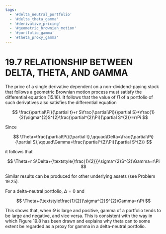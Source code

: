 ```yaml
---
tags:
  - '#delta_neutral_portfolio'
  - '#delta_theta_gamma'
  - '#derivative_pricing'
  - '#geometric_brownian_motion'
  - '#portfolio_gamma'
  - '#theta_proxy_gamma'
---
```

# 19.7 RELATIONSHIP BETWEEN DELTA, THETA, AND GAMMA  

The price of a single derivative dependent on a non-dividend-paying stock that follows a geometric Brownian motion process must satisfy the differential equation (15.16). It follows that the value of $\Pi$ of a portfolio of such derivatives also satisfies the differential equation  

$$
\frac{\partial\Pi}{\partial t}+r S\frac{\partial\Pi}{\partial S}+\frac{1}{2}\sigma^{2}S^{2}\frac{\partial^{2}\Pi}{\partial S^{2}}=r\Pi
$$  

Since  

$$
\Theta=\frac{\partial\Pi}{\partial t},\qquad\Delta=\frac{\partial\Pi}{\partial S},\qquad\Gamma=\frac{\partial^{2}\Pi}{\partial S^{2}}
$$  

it follows that  

$$
\Theta+r S\Delta+{\textstyle{\frac{1}{2}}}\sigma^{2}S^{2}\Gamma=r\Pi
$$  

Similar results can be produced for other underlying assets (see Problem 19.25).  

For a delta-neutral portfolio, $\Delta=0$ and  

$$
\Theta+{\textstyle\frac{1}{2}}\sigma^{2}S^{2}\Gamma=r\Pi
$$  

This shows that, when $\Theta$ is large and positive, gamma of a portfolio tends to be large and negative, and vice versa. This is consistent with the way in which Figure 19.8 has been drawn and explains why theta can to some extent be regarded as a proxy for gamma in a delta-neutral portfolio.  
